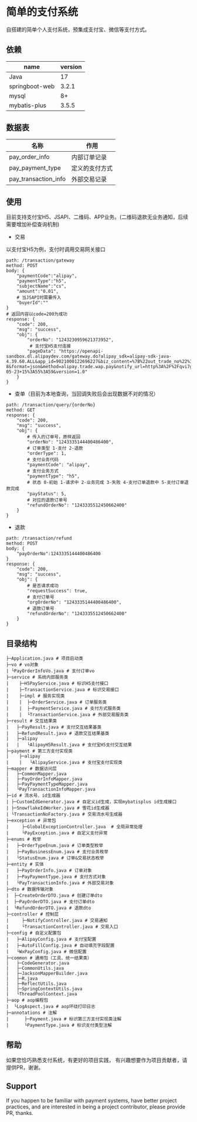 # 简单的支付系统

自搭建的简单个人支付系统，预集成支付宝、微信等支付方式。

## 依赖

| name           |version|
|----------------|---|
| Java           |17|
| springboot-web |3.2.1|
| mysql          |8+|
| mybatis-plus   |3.5.5|

## 数据表
| 名称                   | 作用     |
|----------------------|--------|
| pay_order_info       | 内部订单记录 |
| pay_payment_type     | 定义的支付方式|
| pay_transaction_info | 外部交易记录|

## 使用
目前支持支付宝H5、JSAPI、二维码、APP业务。(二维码退款无业务通知，后续需要增加补偿查询机制)

- 交易

以支付宝H5为例，支付时调用交易网关接口
```
path: /transaction/gateway
method: POST
body: {
    "paymentCode":"alipay",
    "paymentType":"h5",
    "subjectName":"cs",
    "amount":"0.01",
    # 当JSAPI时需要传入
    "buyerId":""
}
# 返回内容以code=200为成功
response: {
    "code": 200,
    "msg": "success",
    "obj": {
        "orderNo": "1243230959621373952",
         # 支付宝H5支付连接
        "pageData": "https://openapi-sandbox.dl.alipaydev.com/gateway.do?alipay_sdk=alipay-sdk-java-4.39.60.ALL&app_id=9021000122696227&biz_content=%7B%22out_trade_no%22%3A%2220240523100011243230961986961408%22%2C%22total_amount%22%3A%220.01%22%2C%22subject%22%3A%22cs%22%2C%22product_code%22%3A%22QUICK_WAP_WAY%22%7D&charset=UTF-8&format=json&method=alipay.trade.wap.pay&notify_url=http%3A%2F%2Fqvi7gj.natappfree.cc%2Fnotify%2Falipay&sign=RQSWnvFBgtaRMt7HZKfVAu8xUYDld%2Flj%W9xP5xGDOHNyExPfhJY%2FZ2Z8At2Pf1PN9qpekJEbCRmBrLS2x8poeVoAlsL3qkDi0jrrAMSUuo5XlSnKqK4Fsd%2ByTy9y7Nak7eLFVUGSU77vlsCFQ7xkbuI%2BcWUsbF4pD3c4Z7dbZXB5lN%2FHeFdhtJsi3LP5mVPgJUkt0iDeiBYeEnHSlro3yqm6eD4Xb5ANKxg%2FMyz%2BLkRrvABWaunKTwJEaSlIm9mZBbxtyv3CGqPlMm7q4CExlaX9deZCyLI4kQ%3D%3D&sign_type=RSA2&timestamp=2024-05-23+15%3A55%3A59&version=1.0"
    }
}
```

- 查单（目前为本地查询，当回调失败后会出现数据不对的情况）
```
path: /transaction/query/{orderNo}
method: GET
response: {
    "code": 200,
    "msg": "success",
    "obj": {
        # 传入的订单号，原样返回
        "orderNo": "1243335144400486400",
        # 订单类型 1-支付 2-退款
        "orderType": 1,
        # 支付业务代码
        "paymentCode": "alipay",
        # 支付业务方式
        "paymentType": "h5",
        # 状态 0-初始 1-请求中 2-业务完成 3-失败 4-支付订单退款中 5-支付订单退款完成
        "payStatus": 5,
        # 对应的退款订单号
        "refundOrderNo": "1243335512450662400"
    }
}
```

- 退款
```
path: /transaction/refund
method: POST
body: {
    "payOrderNo":1243335144400486400
}
response: {
    "code": 200,
    "msg": "success",
    "obj": {
        # 是否请求成功
        "requestSuccess": true,
        # 支付订单号
        "orgOrderNo": "1243335144400486400",
        # 退款订单号
        "refundOrderNo": "1243335512450662400"
    }
}
```

## 目录结构

```
├─Application.java # 项目启动类
├─vo # vo对象
| └PayOrderInfoVo.java # 支付订单vo
├─service # 系统内部服务类
|    ├─H5PayService.java # 标识H5支付接口
|    ├─TransactionService.java # 标识交易接口
|    ├─impl # 服务实现类
|    |  ├─OrderService.java # 订单服务类
|    |  ├─PaymentService.java # 支付方式服务类
|    |  └TransactionService.java # 外部交易服务类
├─result # 交互结果类
|   ├─PayResult.java # 支付交互结果基类
|   ├─RefundResult.java # 退款交互结果基类
|   ├─alipay 
|   |   └AlipayH5Result.java # 支付宝H5支付交互结果
├─payment # 第三方支付实现类
|    ├─alipay
|    |   └AlipayService.java # 支付宝支付实现类
├─mapper # 数据访问层
|   ├─CommonMapper.java
|   ├─PayOrderInfoMapper.java
|   ├─PayPaymentTypeMapper.java
|   └PayTransactionInfoMapper.java
├─id # 流水号、id生成器
| ├─CustomIdGenerator.java # 自定义id生成，实现mybatisplus id生成接口
| ├─SnowflakeIdWorker.java # 雪花id生成器
| └TransactionNoFactory.java # 交易流水号生成器
├─exception # 异常包
|     ├─GlobalExceptionController.java  # 全局异常处理
|     └PayException.java # 自定义支付异常
├─enums # 枚举
|   ├─OrderTypeEnum.java # 订单类型枚举
|   ├─PayBusinessEnum.java # 支付业务枚举
|   └StatusEnum.java # 订单&交易状态枚举
├─entity # 实体
|   ├─PayOrderInfo.java # 订单对象
|   ├─PayPaymentType.java # 支付方式对象
|   └PayTransactionInfo.java # 外部交易对象
├─dto # 数据传输对象
|  ├─CreateOrderDTO.java # 创建订单dto
|  ├─PayOrderDTO.java # 支付订单dto
|  └RefundOrderDTO.java # 退款dto
├─controller # 控制层
|     ├─NotifyController.java # 交易通知
|     └TransactionController.java # 交易入口
├─config # 自定义配置包
|   ├─AlipayConfig.java # 支付宝配置
|   ├─AutoFillConfig.java # 自动填充字段配置
|   └WxPayConfig.java # 微信配置
├─common # 通用包（工具、统一结果类）
|   ├─CodeGenerator.java
|   ├─CommonUtils.java
|   ├─JacksonMapperBuilder.java
|   ├─R.java
|   ├─ReflectUtils.java
|   ├─SpringContextUtils.java
|   └ThreadPoolContext.java
├─aop # aop编程包
|  └LogAspect.java # aop环绕打印日志
├─annotations # 注解
|      ├─Payment.java # 标识第三方支付实现类注解
|      └PaymentType.java # 标识支付类型注解
```

## 帮助
如果您恰巧熟悉支付系统，有更好的项目实践，
有兴趣想要作为项目贡献者，请提供PR，谢谢。

## Support
If you happen to be familiar with payment systems, 
have better project practices, and are interested in being a project contributor, please provide PR, thanks.